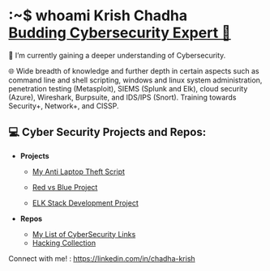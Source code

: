 <h1>:~$ whoami  Krish Chadha <br/><a href="https://github.com/cKtheGrey"> Budding Cybersecurity Expert 🔐 </a></h1>


🌱 I’m currently gaining a deeper understanding of Cybersecurity.

🌐 Wide breadth of knowledge and further depth in certain aspects such as command line and shell scripting, windows and linux system administration, penetration testing (Metasploit), SIEMS (Splunk and Elk), cloud security (Azure), Wireshark, Burpsuite, and IDS/IPS (Snort).
Training towards Security+, Network+, and CISSP.

<h2>💻 Cyber Security Projects and Repos:</h2>

- <b>Projects</b>
  - [My Anti Laptop Theft Script](https://github.com/cKtheGrey/Anti-Theft-Laptop-Script)
  
  - [Red vs Blue Project](https://github.com/cKtheGrey/Red-vs-Blue)
  - [ELK Stack Development Project](https://github.com/cKtheGrey/Elk-Project)

- <b>Repos</b>
  - [My List of CyberSecurity Links](https://github.com/cKtheGrey/CybSec-Links/wiki)
  - [Hacking Collection](https://github.com/cKtheGrey/Hacking-Collection)
 




Connect with me! : https://linkedin.com/in/chadha-krish

<!--

-->
